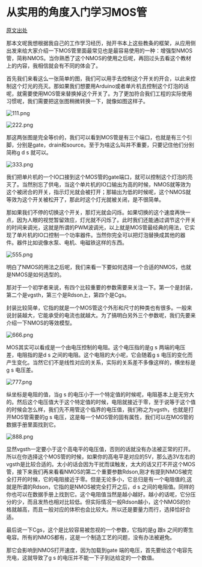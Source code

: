 # 从实用的角度入门学习MOS管

[原文出处](https://www.xiaopingtou.net/article-104327.html)

那本文呢我想根据我自己的工作学习经历，抛开书本上这些教条的框架，从应用侧出发来给大家介绍一下MOS管里面最常见也是最容易使用的一种：增强型NMOS管，简称NMOS。当你熟悉了这个NMOS的使用之后呢，再回过头去看这个教材上的内容，我相信就会有不同的体会了。

首先我们来看这么一张简单的图，我们可以用手去控制这个开关的开合，以此来控制这个灯光的亮灭。那如果我们想要用Arduino或者单片机去控制这个灯泡的话呢，就需要使用MOS管来替换掉这个开关了。为了更加符合我们工程的实际使用习惯呢，我们需要把这张图稍微转换一下，就像如图这样子。

 ![111.png](https://pic-1304959529.cos.ap-guangzhou.myqcloud.com/DB/1631359302898541.png)

 ![222.png](https://image.xiaopingtou.cn/data/ueditor/php/upload/image/20210911/1631359315378354.png?t=1648299969270)

那这两张图是完全等价的，我们可以看到MOS管是有三个端口，也就是有三个引脚，分别是gate，drain和source。至于为啥这么叫并不重要，只要记住他们分别简称g d s 就可以。

 ![333.png](https://pic-1304959529.cos.ap-guangzhou.myqcloud.com/DB/1631359340817436.png)

我们把单片机的一个IO口接到这个MOS管的gate端口，就可以控制这个灯泡的亮灭了。当然别忘了供电，当这个单片机的IO口输出为高的时候，NMOS就等效为这个被闭合的开关，指示灯光就会被打开；那输出为低的时候呢，这个NMOS就等效为这个开关被松开了，那此时这个灯光就被关闭，是不很简单。

那如果我们不停的切换这个开关，那灯光就会闪烁。如果切换的这个速度再快一点，因为人眼的视觉暂留效应，灯光就不闪烁了。此时我们还能通过调节这个开关的时间来调光，这就是所谓的PWM波调光，以上就是MOS管最经典的用法，它实现了单片机的IO口控制一个功率器件。当然你完全可以把灯泡替换成其他的器件。器件比如说像水泵、电机、电磁铁这样的东西。

![555.png](https://pic-1304959529.cos.ap-guangzhou.myqcloud.com/DB/1631359383234388.png)

明白了NMOS的用法之后呢，我们来看一下要如何选择一个合适的NMOS，也就是NMOS是如何选型的。

那对于一个初学者来说，有四个比较重要的参数需要来关注一下。第一个是封装，第二个是vgsth，第三个是Rdson上，第四个是Cgs。

封装比较简单，它指的就是一个MOS管这个外形和尺寸的种类也有很多。一般来说封装越大，它能承受的电流也就越大。为了搞明白另外三个参数呢，我们先要来介绍一下NMOS的等效模型。

![666.png](https://pic-1304959529.cos.ap-guangzhou.myqcloud.com/DB/1631359407949099.png)

MOS其实可以看成是一个由电压控制的电阻。这个电压指的是g s 两端的电压差，电阻指的是d s 之间的电阻。这个电阻的大小呢，它会随着g s 电压的变化而产生变化。当然它们不是线性对应的关系，实际的关系差不多像这样的，横坐标是g s 电压差。

![777.png](https://pic-1304959529.cos.ap-guangzhou.myqcloud.com/DB/1631359425588769.png)

纵坐标是电阻的值，当g s 的电压小于一个特定值的时候呢，电阻基本上是无穷大的。然后这个电压值大于这个特定值的时候，电阻就接近于零，至于说等于这个值的时候会怎么样，我们先不用管这个临界的电压值，我们称之为vgsth，也就是打开MOS管需要的g s 电压，这是每一个MOS管的固有属性，我们可以在MOS管的数据手册里面找到它。

![888.png](https://pic-1304959529.cos.ap-guangzhou.myqcloud.com/DB/1631359500972961.png)

显然vgsth一定要小于这个高电平的电压值，否则的话就没有办法被正常的打开。所以在你选择这个MOS管的时候，如果你的高电平是对应的5V，那么选3V左右的vgsth是比较合适的。太小的话会因为干扰而误触发，太大的话又打不开这个MOS管，接下来我们再来看看NMOS的第二个重要参数Rdson,刚才有提到NMOS被完全打开的时候，它的电阻接近于零。但是无论多小，它总归是有一个电阻值的,这就是所谓的Rdson，它指的是NMOS被完全打开之后，d s 之间的电阻值。同样的你也可以在数据手册上找到它。这个电阻值当然是越小越好。越小的话呢，它分压分的少，而且发热也相对比较低。但实际情况一般Rdson越小，这个NMOS的价格就越高，而且一般对应的体积也会比较大。所以还是要量力而行，选择恰好合适。

最后说一下Cgs，这个是比较容易被忽视的一个参数，它指的是g 跟s 之间的寄生电容。所有的NMOS都有，这是一个制造工艺的问题，没有办法被避免。

那它会影响到NMOS打开速度，因为加载到gate 端的电压，首先要给这个电容先充电，这就导致了g s 的电压并不能一下子到达给定的一个数值。